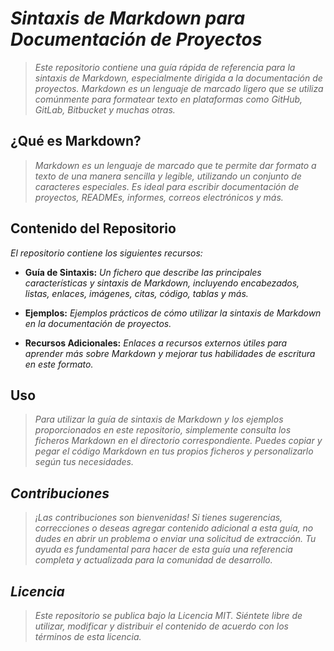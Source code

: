 <!-- Autor: Daniel Benjamin Perez Morales -->
<!-- GitHub: https://github.com/DanielBenjaminPerezMoralesDev13 -->
<!-- GitLab: https://gitlab.com/DanielBenjaminPerezMoralesDev13 -->
<!-- Correo electrónico: danielperezdev@proton.me -->
# ***Sintaxis de Markdown para Documentación de Proyectos***

> *Este repositorio contiene una guía rápida de referencia para la sintaxis de Markdown, especialmente dirigida a la documentación de proyectos. Markdown es un lenguaje de marcado ligero que se utiliza comúnmente para formatear texto en plataformas como GitHub, GitLab, Bitbucket y muchas otras.*

## **¿Qué es Markdown?**

> *Markdown es un lenguaje de marcado que te permite dar formato a texto de una manera sencilla y legible, utilizando un conjunto de caracteres especiales. Es ideal para escribir documentación de proyectos, READMEs, informes, correos electrónicos y más.*

## **Contenido del Repositorio**

*El repositorio contiene los siguientes recursos:*

- **Guía de Sintaxis:** *Un fichero que describe las principales características y sintaxis de Markdown, incluyendo encabezados, listas, enlaces, imágenes, citas, código, tablas y más.*

- **Ejemplos:** *Ejemplos prácticos de cómo utilizar la sintaxis de Markdown en la documentación de proyectos.*

- **Recursos Adicionales:** *Enlaces a recursos externos útiles para aprender más sobre Markdown y mejorar tus habilidades de escritura en este formato.*

## **Uso**

> *Para utilizar la guía de sintaxis de Markdown y los ejemplos proporcionados en este repositorio, simplemente consulta los ficheros Markdown en el directorio correspondiente. Puedes copiar y pegar el código Markdown en tus propios ficheros y personalizarlo según tus necesidades.*

## ***Contribuciones***

> *¡Las contribuciones son bienvenidas! Si tienes sugerencias, correcciones o deseas agregar contenido adicional a esta guía, no dudes en abrir un problema o enviar una solicitud de extracción. Tu ayuda es fundamental para hacer de esta guía una referencia completa y actualizada para la comunidad de desarrollo.*

## ***Licencia***

> *Este repositorio se publica bajo la Licencia MIT. Siéntete libre de utilizar, modificar y distribuir el contenido de acuerdo con los términos de esta licencia.*

